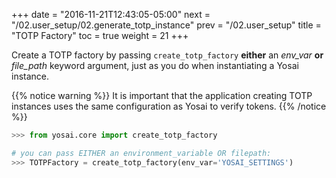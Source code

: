 +++
date = "2016-11-21T12:43:05-05:00"
next = "/02.user_setup/02.generate_totp_instance"
prev = "/02.user_setup"
title = "TOTP Factory"
toc = true
weight = 21
+++

Create a TOTP factory by passing ``create_totp_factory`` **either** an *env_var*
**or** *file_path* keyword argument, just as you do when instantiating a Yosai instance.

{{% notice warning %}}
 It is important that the application creating TOTP instances uses the same configuration as Yosai to verify tokens.
{{% /notice %}}

```python
>>> from yosai.core import create_totp_factory

# you can pass EITHER an environment_variable OR filepath:
>>> TOTPFactory = create_totp_factory(env_var='YOSAI_SETTINGS')
```

